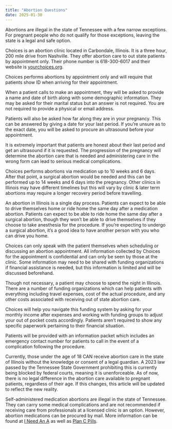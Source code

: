 ```yaml
---
title: "Abortion Questions"
date: 2025-01-30
---
```

	
Abortions are illegal in the state of Tennessee with a few narrow exceptions. For pregnant people who do not qualify for
those exceptions, leaving the state is a legal and safe option.
 
Choices is an abortion clinic located in Carbondale, Illinois. It is a three hour, 200 mile drive from Nashville. They
offer abortion care to out state patients by appointment only. Their phone number is 618-300-6017 and their website is [yourchoices.org](https://www.yourchoices.org).

Choices performs abortions by appointment only and will require that patients show ID when arriving for their appointment.

When a patient calls to make an appointment, they will be asked to provide a name and date of birth along with some demographic
information. They may be asked for their marital status but an answer is not required. You are not required to provide a physical or 
email address.

Patients will also be asked how far along they are in your pregnancy. This can be answered by giving a date for your last period. 
If you’re unsure as to the exact date, you will be asked to procure an ultrasound before your appointment.

It is extremely important that patients are honest about their last period and get an ultrasound if it is requested. The 
progression of the pregnancy will determine the abortion care that is needed and administering care in the wrong form can lead to serious 
medical complications.

Choices performs abortions via medication up to 10 weeks and 6 days. After that point, a surgical abortion 
would be needed and this can be performed up to 14 weeks and 6 days into the pregnancy. Other clinics in Illinois may have different
timelines but this will vary by clinic & later term abortions may require a longer recovery period before travelling.

An abortion in Illinois is a single day process. Patients can expect to be able to drive themselves home or ride home the same day 
after a medication abortion. Patients can expect to be able to ride home the same day after a surgical abortion, though they won’t be able 
to drive themselves if they choose to take anesthesia for the procedure. If you’re expecting to undergo a surgical abortion, it’s a good 
idea to have another person with you who can drive you home.

Choices can only speak with the patient themselves when scheduling or discussing an abortion appointment. All information 
collected by Choices for the appointment is confidential and can only be seen by those at the clinic. Some information may need 
to be shared with funding organizations if financial assistance is needed, but this information is limited and will be discussed beforehand.

Though not necessary, a patient may choose to spend the night in Illinois. There are a number of funding organizations which can 
help patients with everything including travel expenses, cost of the actual procedure, and any other costs associated with receiving
out of state abortion care.

Choices will help you navigate this funding system by asking for your monthly income after expenses and working with funding 
groups to adjust your out of pocket costs accordingly. Patients aren’t required to show any specific paperwork pertaining to their 
financial situation.

Patients will be provided with an information packet which includes an emergency contact number for patients to call in the event of a 
complication following the procedure.

Currently, those under the age of 18 CAN receive abortion care in the state of Illinois without the knowledge or consent of 
a legal guardian. A 2023 law passed by the Tennessee State Government prohibiting this is currently being blocked by federal courts, 
meaning it is unenforceable. As of now, there is no legal difference in the abortion care available to pregnant patients, regardless
of their age. If this changes, this article will be updated to reflect the new reality.

Self-administered medication abortions are illegal in the state of Tennessee. They can carry some medical complications and are not 
recommended if receiving care from professionals at a licensed clinic is an option. However, abortion medications can be procured by mail. 
More information can be found at [I Need An A](www.ineedana.com) as well as [Plan C Pills](www.plancpills.org).

